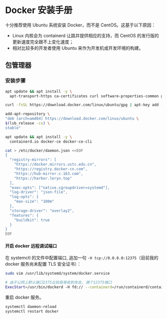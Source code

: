 <a name="mGk0h"></a>
# Docker 安装手册

十分推荐使用 Ubuntu 系统安装 Docker，而不是 CentOS。这基于以下原因：

- Linux 内核会为 containerd 让路并提供相应的支持，而 CentOS 的发行版的更新速度完全跟不上变化速度；
- 相对比较多的开发者使用 Ubuntu 来作为开发机或开发环境的构建。
<a name="P87BF"></a>
## 包管理器
<a name="rNTp5"></a>
### 安装步骤
```bash
apt update && apt install -y \
  apt-transport-https ca-certificates curl software-properties-common gnupg2

curl -fsSL https://download.docker.com/linux/ubuntu/gpg | apt-key add -

add-apt-repository \
"deb [arch=amd64] https://download.docker.com/linux/ubuntu \
$(lsb_release -cs) \
stable"

apt update && apt install -y \
  containerd.io docker-ce docker-ce-cli

cat > /etc/docker/daemon.json <<EOF
{
  "registry-mirrors": [
    "https://docker.mirrors.ustc.edu.cn",
    "https://registry.docker-cn.com",
    "https://hub-mirror.c.163.com",
    "https://harbor.leryn.top"
  ],
  "exec-opts": ["native.cgroupdriver=systemd"],
  "log-driver": "json-file",
  "log-opts": {
    "max-size": "100m"
  },
  "storage-driver": "overlay2",
  "features": {
    "buildkit": true
  }
}
EOF
```
<a name="XH88e"></a>
#### 开启 docker 远程调试端口
在 systemctl 的文件中配置端口, 追加一句 `-H tcp://0.0.0.0:12375`（目前我的 docker 服务尚未配置 TLS 安全证书）：
```bash
sudo vim /usr/lib/systemd/system/docker.service
```
```bash
# 由于公网上默认端口2375比较容易收到攻击, 换个12375端口
ExecStart=/usr/bin/dockerd -H fd:// --containerd=/run/containerd/containerd.sock -H tcp://0.0.0.0:12375
```
重启 docker 服务。
```bash
systemctl daemon-reload
systemctl restart docker
```


